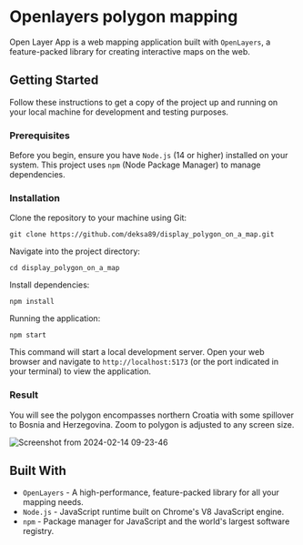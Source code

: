 # Openlayers polygon mapping

Open Layer App is a web mapping application built with `OpenLayers`, a feature-packed library for creating interactive maps on the web.


## Getting Started
Follow these instructions to get a copy of the project up and running on your local machine for development and testing purposes.


### Prerequisites
Before you begin, ensure you have `Node.js` (14 or higher) installed on your system. This project uses `npm` (Node Package Manager) to manage dependencies.


### Installation
Clone the repository to your machine using Git:

```
git clone https://github.com/deksa89/display_polygon_on_a_map.git
```
Navigate into the project directory:

```
cd display_polygon_on_a_map
```

Install dependencies:
```
npm install
```

Running the application:
```
npm start
```

This command will start a local development server. Open your web browser and navigate to `http://localhost:5173` (or the port indicated in your terminal) to view the application.


### Result
You will see the polygon encompasses northern Croatia with some spillover to Bosnia and Herzegovina.
Zoom to polygon is adjusted to any screen size. 

![Screenshot from 2024-02-14 09-23-46](https://github.com/deksa89/skai-labs-tasks/assets/89583742/5680a8e7-0641-40cc-8b16-763948c13c70)




## Built With
- `OpenLayers` - A high-performance, feature-packed library for all your mapping needs.
- `Node.js` - JavaScript runtime built on Chrome's V8 JavaScript engine.
- `npm` - Package manager for JavaScript and the world's largest software registry.

